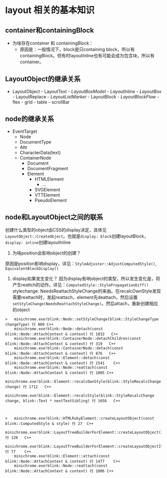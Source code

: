 # layout 相关的基本知识

## container和containingBlock
- 为啥存在container 和 containingBlock：
  - 原因是：一般情况下，block是只containing block，所以有containingBlock。但有时layoutInline也有可能会成为包含块，所以有container。


## LayoutObject的继承关系

- LayoutObject
        - LayoutText
        - *LayoutBoxModel*
                - *LayoutInline*
                - *LayoutBox*
                        - LayoutReplace
                        - *LayoutListMarker*
                        - LayoutBlock
                                - *LayoutBlockFlow*
                                - flex
                                - grid
                                - table
                                - scrollBar

## node的继承关系

- EventTarget
  - Node
  - DocumentType
  - Attr
  - CharacterData(text)
  - ContainerNode
    - Document
    - DocumentFragment
    - Element
      - HTMLElement
        - ...
      - SVGElement
      - VTTElement
      - PseudoElement

## node和LayoutObject之间的联系

创建什么类型的object由CSS的display决定，具体见`LayoutObject::CreateObject`。也就是`display: block`创建layoutBlock， `display: inline`创建layoutInline

1. 为啥position会影响object的创建？

  原因是position影响display，详见：`StyleAdjuster::AdjustComputedStyle()`, `EquivalentBlockDisplay()`

1. display如果发生变化？
   因为display影响object的类型，所以发生变化是，将产生reattch的动作。详见：`ComputedStyle::StylePropagationDiff()`
   stylechange: NeedsReattachStyleChange的来由。在recalcOwnStyle发现需要reattach时，发起reattach，element先deattach，然后设置`setStyleChange(NeedsReattachStyleChange)`。然后attach，重新创建相应的object

```
>	minichrome.exe!blink::Node::setStyleChange(blink::StyleChangeType changeType) 行 809	C++
 	minichrome.exe!blink::Node::detach(const blink::Node::AttachContext & context) 行 1032	C++
 	minichrome.exe!blink::ContainerNode::detachChildren(const blink::Node::AttachContext & context) 行 319	C++
 	minichrome.exe!blink::ContainerNode::detach(const blink::Node::AttachContext & context) 行 876	C++
 	minichrome.exe!blink::Element::detach(const blink::Node::AttachContext & context) 行 1541	C++
 	minichrome.exe!blink::Node::reattach(const blink::Node::AttachContext & context) 行 1005	C++
 	minichrome.exe!blink::Element::recalcOwnStyle(blink::StyleRecalcChange change) 行 1712	C++
 	minichrome.exe!blink::Element::recalcStyle(blink::StyleRecalcChange change, blink::Text * nextTextSibling) 行 1656	C++



> 	minichrome.exe!blink::HTMLRubyElement::createLayoutObject(const blink::ComputedStyle & style) 行 27	C++
 	minichrome.exe!blink::LayoutTreeBuilderForElement::createLayoutObject() 行 120	C++
 	minichrome.exe!blink::LayoutTreeBuilderForElement::createLayoutObjectIfNeeded() 行 77	C++
 	minichrome.exe!blink::Element::attach(const blink::Node::AttachContext & context) 行 1477	C++
	minichrome.exe!blink::Node::reattach(const blink::Node::AttachContext & context) 行 1006	C++
```
